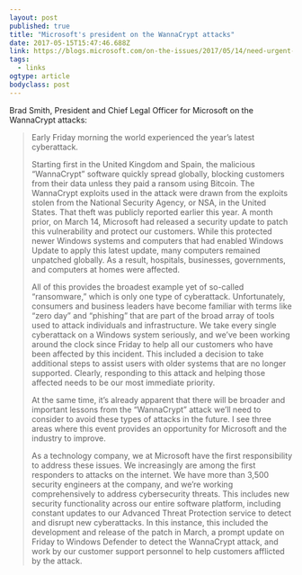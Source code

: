 ```yaml
---
layout: post 
published: true 
title: "Microsoft's president on the WannaCrypt attacks" 
date: 2017-05-15T15:47:46.688Z 
link: https://blogs.microsoft.com/on-the-issues/2017/05/14/need-urgent-collective-action-keep-people-safe-online-lessons-last-weeks-cyberattack/#sm.004axasq1299f9k104d21r8ybr3l6 
tags:
  - links
ogtype: article 
bodyclass: post 
---
```


Brad Smith, President and Chief Legal Officer for Microsoft on the WannaCrypt attacks:

> Early Friday morning the world experienced the year’s latest cyberattack.
> 
> Starting first in the United Kingdom and Spain, the malicious “WannaCrypt” software quickly spread globally, blocking customers from their data unless they paid a ransom using Bitcoin. The WannaCrypt exploits used in the attack were drawn from the exploits stolen from the National Security Agency, or NSA, in the United States. That theft was publicly reported earlier this year. A month prior, on March 14, Microsoft had released a security update to patch this vulnerability and protect our customers. While this protected newer Windows systems and computers that had enabled Windows Update to apply this latest update, many computers remained unpatched globally. As a result, hospitals, businesses, governments, and computers at homes were affected.
> 
> All of this provides the broadest example yet of so-called “ransomware,” which is only one type of cyberattack. Unfortunately, consumers and business leaders have become familiar with terms like “zero day” and “phishing” that are part of the broad array of tools used to attack individuals and infrastructure. We take every single cyberattack on a Windows system seriously, and we’ve been working around the clock since Friday to help all our customers who have been affected by this incident. This included a decision to take additional steps to assist users with older systems that are no longer supported. Clearly, responding to this attack and helping those affected needs to be our most immediate priority.
> 
> At the same time, it’s already apparent that there will be broader and important lessons from the “WannaCrypt” attack we’ll need to consider to avoid these types of attacks in the future. I see three areas where this event provides an opportunity for Microsoft and the industry to improve.
> 
> As a technology company, we at Microsoft have the first responsibility to address these issues. We increasingly are among the first responders to attacks on the internet. We have more than 3,500 security engineers at the company, and we’re working comprehensively to address cybersecurity threats. This includes new security functionality across our entire software platform, including constant updates to our Advanced Threat Protection service to detect and disrupt new cyberattacks. In this instance, this included the development and release of the patch in March, a prompt update on Friday to Windows Defender to detect the WannaCrypt attack, and work by our customer support personnel to help customers afflicted by the attack.
